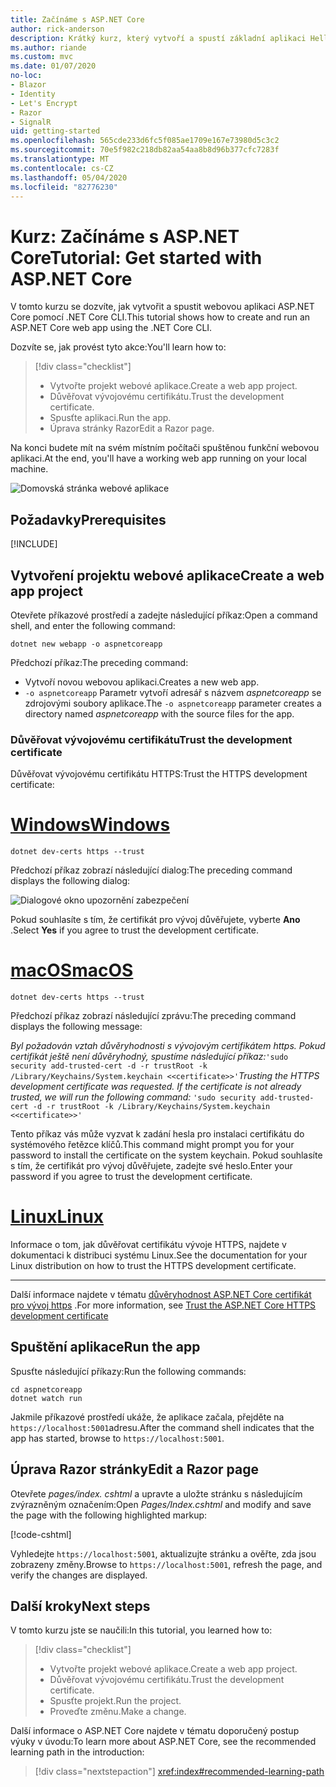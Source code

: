 ```yaml
---
title: Začínáme s ASP.NET Core
author: rick-anderson
description: Krátký kurz, který vytvoří a spustí základní aplikaci Hello World pomocí ASP.NET Core.
ms.author: riande
ms.custom: mvc
ms.date: 01/07/2020
no-loc:
- Blazor
- Identity
- Let's Encrypt
- Razor
- SignalR
uid: getting-started
ms.openlocfilehash: 565cde233d6fc5f085ae1709e167e73980d5c3c2
ms.sourcegitcommit: 70e5f982c218db82aa54aa8b8d96b377cfc7283f
ms.translationtype: MT
ms.contentlocale: cs-CZ
ms.lasthandoff: 05/04/2020
ms.locfileid: "82776230"
---
```

# <a name="tutorial-get-started-with-aspnet-core"></a><span data-ttu-id="b8197-103">Kurz: Začínáme s ASP.NET Core</span><span class="sxs-lookup"><span data-stu-id="b8197-103">Tutorial: Get started with ASP.NET Core</span></span>

<span data-ttu-id="b8197-104">V tomto kurzu se dozvíte, jak vytvořit a spustit webovou aplikaci ASP.NET Core pomocí .NET Core CLI.</span><span class="sxs-lookup"><span data-stu-id="b8197-104">This tutorial shows how to create and run an ASP.NET Core web app using the .NET Core CLI.</span></span>

<span data-ttu-id="b8197-105">Dozvíte se, jak provést tyto akce:</span><span class="sxs-lookup"><span data-stu-id="b8197-105">You'll learn how to:</span></span>

> [!div class="checklist"]
> * <span data-ttu-id="b8197-106">Vytvořte projekt webové aplikace.</span><span class="sxs-lookup"><span data-stu-id="b8197-106">Create a web app project.</span></span>
> * <span data-ttu-id="b8197-107">Důvěřovat vývojovému certifikátu.</span><span class="sxs-lookup"><span data-stu-id="b8197-107">Trust the development certificate.</span></span>
> * <span data-ttu-id="b8197-108">Spusťte aplikaci.</span><span class="sxs-lookup"><span data-stu-id="b8197-108">Run the app.</span></span>
> * <span data-ttu-id="b8197-109">Úprava stránky Razor</span><span class="sxs-lookup"><span data-stu-id="b8197-109">Edit a Razor page.</span></span>

<span data-ttu-id="b8197-110">Na konci budete mít na svém místním počítači spuštěnou funkční webovou aplikaci.</span><span class="sxs-lookup"><span data-stu-id="b8197-110">At the end, you'll have a working web app running on your local machine.</span></span>

![Domovská stránka webové aplikace](_static/home-page.png)

## <a name="prerequisites"></a><span data-ttu-id="b8197-112">Požadavky</span><span class="sxs-lookup"><span data-stu-id="b8197-112">Prerequisites</span></span>

[!INCLUDE[](~/includes/3.1-SDK.md)]

## <a name="create-a-web-app-project"></a><span data-ttu-id="b8197-113">Vytvoření projektu webové aplikace</span><span class="sxs-lookup"><span data-stu-id="b8197-113">Create a web app project</span></span>

<span data-ttu-id="b8197-114">Otevřete příkazové prostředí a zadejte následující příkaz:</span><span class="sxs-lookup"><span data-stu-id="b8197-114">Open a command shell, and enter the following command:</span></span>

```dotnetcli
dotnet new webapp -o aspnetcoreapp
```

<span data-ttu-id="b8197-115">Předchozí příkaz:</span><span class="sxs-lookup"><span data-stu-id="b8197-115">The preceding command:</span></span>

* <span data-ttu-id="b8197-116">Vytvoří novou webovou aplikaci.</span><span class="sxs-lookup"><span data-stu-id="b8197-116">Creates a new web app.</span></span>  
* <span data-ttu-id="b8197-117">`-o aspnetcoreapp` Parametr vytvoří adresář s názvem *aspnetcoreapp* se zdrojovými soubory aplikace.</span><span class="sxs-lookup"><span data-stu-id="b8197-117">The `-o aspnetcoreapp` parameter creates a directory named *aspnetcoreapp* with the source files for the app.</span></span>

### <a name="trust-the-development-certificate"></a><span data-ttu-id="b8197-118">Důvěřovat vývojovému certifikátu</span><span class="sxs-lookup"><span data-stu-id="b8197-118">Trust the development certificate</span></span>

<span data-ttu-id="b8197-119">Důvěřovat vývojovému certifikátu HTTPS:</span><span class="sxs-lookup"><span data-stu-id="b8197-119">Trust the HTTPS development certificate:</span></span>

# <a name="windows"></a>[<span data-ttu-id="b8197-120">Windows</span><span class="sxs-lookup"><span data-stu-id="b8197-120">Windows</span></span>](#tab/windows)

```dotnetcli
dotnet dev-certs https --trust
```

<span data-ttu-id="b8197-121">Předchozí příkaz zobrazí následující dialog:</span><span class="sxs-lookup"><span data-stu-id="b8197-121">The preceding command displays the following dialog:</span></span>

![Dialogové okno upozornění zabezpečení](~/getting-started/_static/cert.png)

<span data-ttu-id="b8197-123">Pokud souhlasíte s tím, že certifikát pro vývoj důvěřujete, vyberte **Ano** .</span><span class="sxs-lookup"><span data-stu-id="b8197-123">Select **Yes** if you agree to trust the development certificate.</span></span>

# <a name="macos"></a>[<span data-ttu-id="b8197-124">macOS</span><span class="sxs-lookup"><span data-stu-id="b8197-124">macOS</span></span>](#tab/macos)

```dotnetcli
dotnet dev-certs https --trust
```

<span data-ttu-id="b8197-125">Předchozí příkaz zobrazí následující zprávu:</span><span class="sxs-lookup"><span data-stu-id="b8197-125">The preceding command displays the following message:</span></span>

<span data-ttu-id="b8197-126">*Byl požadován vztah důvěryhodnosti s vývojovým certifikátem https. Pokud certifikát ještě není důvěryhodný, spustíme následující příkaz:*`'sudo security add-trusted-cert -d -r trustRoot -k /Library/Keychains/System.keychain <<certificate>>'`</span><span class="sxs-lookup"><span data-stu-id="b8197-126">*Trusting the HTTPS development certificate was requested. If the certificate is not already trusted, we will run the following command:* `'sudo security add-trusted-cert -d -r trustRoot -k /Library/Keychains/System.keychain <<certificate>>'`</span></span>

<span data-ttu-id="b8197-127">Tento příkaz vás může vyzvat k zadání hesla pro instalaci certifikátu do systémového řetězce klíčů.</span><span class="sxs-lookup"><span data-stu-id="b8197-127">This command might prompt you for your password to install the certificate on the system keychain.</span></span> <span data-ttu-id="b8197-128">Pokud souhlasíte s tím, že certifikát pro vývoj důvěřujete, zadejte své heslo.</span><span class="sxs-lookup"><span data-stu-id="b8197-128">Enter your password if you agree to trust the development certificate.</span></span>

# <a name="linux"></a>[<span data-ttu-id="b8197-129">Linux</span><span class="sxs-lookup"><span data-stu-id="b8197-129">Linux</span></span>](#tab/linux)

<span data-ttu-id="b8197-130">Informace o tom, jak důvěřovat certifikátu vývoje HTTPS, najdete v dokumentaci k distribuci systému Linux.</span><span class="sxs-lookup"><span data-stu-id="b8197-130">See the documentation for your Linux distribution on how to trust the HTTPS development certificate.</span></span>

---

<span data-ttu-id="b8197-131">Další informace najdete v tématu [důvěryhodnost ASP.NET Core certifikát pro vývoj https](xref:security/enforcing-ssl#trust-the-aspnet-core-https-development-certificate-on-windows-and-macos) .</span><span class="sxs-lookup"><span data-stu-id="b8197-131">For more information, see [Trust the ASP.NET Core HTTPS development certificate](xref:security/enforcing-ssl#trust-the-aspnet-core-https-development-certificate-on-windows-and-macos)</span></span>

## <a name="run-the-app"></a><span data-ttu-id="b8197-132">Spuštění aplikace</span><span class="sxs-lookup"><span data-stu-id="b8197-132">Run the app</span></span>

<span data-ttu-id="b8197-133">Spusťte následující příkazy:</span><span class="sxs-lookup"><span data-stu-id="b8197-133">Run the following commands:</span></span>

```dotnetcli
cd aspnetcoreapp
dotnet watch run
```

<span data-ttu-id="b8197-134">Jakmile příkazové prostředí ukáže, že aplikace začala, přejděte na `https://localhost:5001`adresu.</span><span class="sxs-lookup"><span data-stu-id="b8197-134">After the command shell indicates that the app has started, browse to `https://localhost:5001`.</span></span>

## <a name="edit-a-razor-page"></a><span data-ttu-id="b8197-135">Úprava Razor stránky</span><span class="sxs-lookup"><span data-stu-id="b8197-135">Edit a Razor page</span></span>

<span data-ttu-id="b8197-136">Otevřete *pages/index. cshtml* a upravte a uložte stránku s následujícím zvýrazněným označením:</span><span class="sxs-lookup"><span data-stu-id="b8197-136">Open *Pages/Index.cshtml* and modify and save the page with the following highlighted markup:</span></span>

[!code-cshtml[](sample/index.cshtml?highlight=9)]

<span data-ttu-id="b8197-137">Vyhledejte `https://localhost:5001`, aktualizujte stránku a ověřte, zda jsou zobrazeny změny.</span><span class="sxs-lookup"><span data-stu-id="b8197-137">Browse to `https://localhost:5001`, refresh the page, and verify the changes are displayed.</span></span>

## <a name="next-steps"></a><span data-ttu-id="b8197-138">Další kroky</span><span class="sxs-lookup"><span data-stu-id="b8197-138">Next steps</span></span>

<span data-ttu-id="b8197-139">V tomto kurzu jste se naučili:</span><span class="sxs-lookup"><span data-stu-id="b8197-139">In this tutorial, you learned how to:</span></span>

> [!div class="checklist"]
> * <span data-ttu-id="b8197-140">Vytvořte projekt webové aplikace.</span><span class="sxs-lookup"><span data-stu-id="b8197-140">Create a web app project.</span></span>
> * <span data-ttu-id="b8197-141">Důvěřovat vývojovému certifikátu.</span><span class="sxs-lookup"><span data-stu-id="b8197-141">Trust the development certificate.</span></span>
> * <span data-ttu-id="b8197-142">Spusťte projekt.</span><span class="sxs-lookup"><span data-stu-id="b8197-142">Run the project.</span></span>
> * <span data-ttu-id="b8197-143">Proveďte změnu.</span><span class="sxs-lookup"><span data-stu-id="b8197-143">Make a change.</span></span>

<span data-ttu-id="b8197-144">Další informace o ASP.NET Core najdete v tématu doporučený postup výuky v úvodu:</span><span class="sxs-lookup"><span data-stu-id="b8197-144">To learn more about ASP.NET Core, see the recommended learning path in the introduction:</span></span>

> [!div class="nextstepaction"]
> <xref:index#recommended-learning-path>
